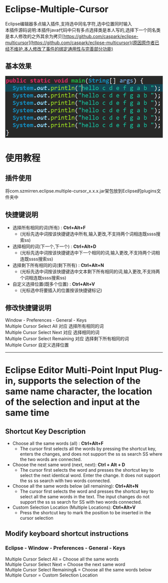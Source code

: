 # Eclipse-Multiple-Cursor
Eclipse编辑器多点输入插件,支持选中同名字符,选中位置同时输入<br>
本插件源码说明:本插件java代码中只有多点选择类是本人写的,选择下一个同名类是本人修改的之外其余为拷贝[https://github.com/caspark/eclipse-multicursor](https://github.com/caspark/eclipse-multicursor)(原因原作者已经不维护,本人修改了事件的绑定通用性与完善部分功能)
## 基本效果
![gif](https://raw.githubusercontent.com/shenzhenMirren/MyGithubResources/master/image/Eclipse-Multiple-Cursor.gif)
# 使用教程
## 插件使用
将com.szmirren.eclipse.multiple-cursor_x.x.x.jar架包放到Eclipse的plugins文件夹中<br>
## 快捷键说明
* 选择所有相同的词(所有) : __Ctrl+Alt+F__ 
   * (光标先选中词按该快捷键选中所有,输入更改,不支持两个词相连既ssss搜索ss)<br>
* 选择相同的词(下一个,下一个) : __Ctrl+Alt+D__ 
   * (光标先选中词按该快捷键选中下一个相同的词,输入更改,不支持两个词相连既ssss搜索ss)<br>
* 选择剩下所有相同的词(剩下所有) : __Ctrl+Alt+N__ 
   * (光标先选中词按该快捷键选中文本剩下所有相同的词,输入更改,不支持两个词相连既ssss搜索ss)<br>
* 自定义选择位置(既多个位置) : __Ctrl+Alt+V__ 
   * (光标选中将要插入的位置按该快捷键标记)<br>
## 修改快捷键说明
Window - Preferences - General - Keys <br>
Multiple Cursor Select All 对应 选择所有相同的词<br>
Multiple Cursor Select Next 对应 选择相同的词<br>
Multiple Cursor Select Remaining 对应 选择剩下所有相同的词<br>
Multiple Cursor 自定义选择位置 <br>

-----------

# Eclipse Editor Multi-Point Input Plug-in, supports the selection of the same name character, the location of the selection and input at the same time

## Shortcut Key Description
* Choose all the same words (all) : __Ctrl+Alt+F__
    * The cursor first selects all the words by pressing the shortcut key, enters the changes, and does not support the ss ss search SS where the two words are connected.
* Choose the next same word (next, next): __Ctrl + Alt + D__
    * The cursor first selects the word and presses the shortcut key to select the next identical word. Enter the change. It does not support the ss ss search with two words connected.
* Choose all the same words below (all remaining): __Ctrl+Alt+N__
    * The cursor first selects the word and presses the shortcut key to select all the same words in the text. The input changes do not support the ss ss search for SS with two words connected.
* Custom Selection Location (Multiple Locations): __Ctrl+Alt+V__
    * Press the shortcut key to mark the position to be inserted in the cursor selection

## Modify keyboard shortcut instructions
### Eclipse - Window - Preferences - General - Keys
Multiple Cursor Select All = Choose all the same words<br>
Multiple Cursor Select Next = Choose the next same word<br>
Multiple Cursor Select Remaining& = Choose all the same words below<br>
Multiple Cursor = Custom Selection Location<br>
